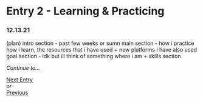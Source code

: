 # Entry 2 - Learning & Practicing 
### 12.13.21
(plan)
intro section - past few weeks or sumn 
main section - how i practice how i learn, the resources that i have used + new platforms I have also used
goal section - idk but ill think of something 
where i am + skills section 









 
*Continue to...* 

[Next Entry](entry03.md) <br>
*or* <br>
[Previous](entry01.md) 
